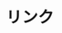 # リンク

[<img :src="$withBase('/twitter.png')" width="50">](https://twitter.com/kuwappi_)　
[<img :src="$withBase('/youtube.png')" width="50">](https://www.youtube.com/channel/UCjWuNAhTrRcFFiRnl4lZbHA)　
[<img :src="$withBase('/github.png')" width="50">](https://github.com/noy4)
